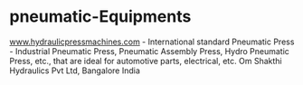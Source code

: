 pneumatic-Equipments
====================

www.hydraulicpressmachines.com - International standard Pneumatic Press - Industrial Pneumatic Press, Pneumatic Assembly Press, Hydro Pneumatic Press, etc., that are ideal for automotive parts, electrical, etc. Om Shakthi Hydraulics Pvt Ltd, Bangalore India

